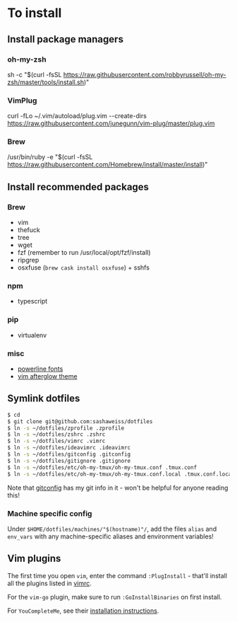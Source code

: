 # To install

## Install package managers

### oh-my-zsh
sh -c "$(curl -fsSL https://raw.githubusercontent.com/robbyrussell/oh-my-zsh/master/tools/install.sh)"

### VimPlug
curl -fLo ~/.vim/autoload/plug.vim --create-dirs https://raw.githubusercontent.com/junegunn/vim-plug/master/plug.vim

### Brew
/usr/bin/ruby -e "$(curl -fsSL https://raw.githubusercontent.com/Homebrew/install/master/install)"

## Install recommended packages

### Brew
- vim
- thefuck
- tree
- wget
- fzf (remember to run /usr/local/opt/fzf/install)
- ripgrep
- osxfuse (`brew cask install osxfuse`) + sshfs

### npm
- typescript

### pip
- virtualenv

### misc
- [powerline fonts](https://github.com/powerline/fonts)
- [vim afterglow theme](https://github.com/danilo-augusto/vim-afterglow)

## Symlink dotfiles
```sh
$ cd
$ git clone git@github.com:sashaweiss/dotfiles
$ ln -s ~/dotfiles/zprofile .zprofile
$ ln -s ~/dotfiles/zshrc .zshrc
$ ln -s ~/dotfiles/vimrc .vimrc
$ ln -s ~/dotfiles/ideavimrc .ideavimrc
$ ln -s ~/dotfiles/gitconfig .gitconfig
$ ln -s ~/dotfiles/gitignore .gitignore
$ ln -s ~/dotfiles/etc/oh-my-tmux/oh-my-tmux.conf .tmux.conf
$ ln -s ~/dotfiles/etc/oh-my-tmux/oh-my-tmux.conf.local .tmux.conf.local
```

Note that [gitconfig](./gitconfig) has my git info in it - won't be helpful for anyone reading this!

### Machine specific config
Under `$HOME/dotfiles/machines/"$(hostname)"/`, add the files `alias` and `env_vars` with any machine-specific aliases and environment variables!

## Vim plugins
The first time you open `vim`, enter the command `:PlugInstall` - that'll install all the plugins listed in [vimrc](./vimrc).

For the `vim-go` plugin, make sure to run `:GoInstallBinaries` on first install.

For `YouCompleteMe`, see their [installation instructions](https://github.com/Valloric/YouCompleteMe#full-installation-guide).

